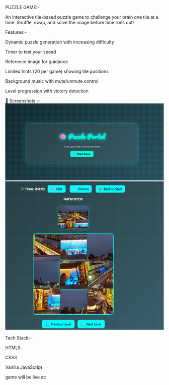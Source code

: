 PUZZLE GAME:-
 
An interactive tile-based puzzle game to challenge your brain one tile at a time. Shuffle, swap, and solve the image before time runs out!


Features:-

Dynamic puzzle generation with increasing difficulty

Timer to test your speed

Reference image for guidance

Limited hints (20 per game) showing tile positions

Background music with mute/unmute control

Level progression with victory detection


📸 Screenshots :-
![START PAGE](START.png)
![GAME PAGE](PUZZLE.png)



Tech Stack:-

HTML5

CSS3

Vanilla JavaScript




game will be live at:
